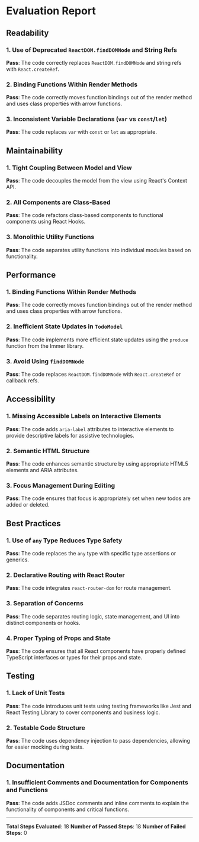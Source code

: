 # Evaluation Report

## Readability

### 1. Use of Deprecated `ReactDOM.findDOMNode` and String Refs
**Pass**: The code correctly replaces `ReactDOM.findDOMNode` and string refs with `React.createRef`.

### 2. Binding Functions Within Render Methods
**Pass**: The code correctly moves function bindings out of the render method and uses class properties with arrow functions.

### 3. Inconsistent Variable Declarations (`var` vs `const`/`let`)
**Pass**: The code replaces `var` with `const` or `let` as appropriate.

## Maintainability

### 1. Tight Coupling Between Model and View
**Pass**: The code decouples the model from the view using React's Context API.

### 2. All Components are Class-Based
**Pass**: The code refactors class-based components to functional components using React Hooks.

### 3. Monolithic Utility Functions
**Pass**: The code separates utility functions into individual modules based on functionality.

## Performance

### 1. Binding Functions Within Render Methods
**Pass**: The code correctly moves function bindings out of the render method and uses class properties with arrow functions.

### 2. Inefficient State Updates in `TodoModel`
**Pass**: The code implements more efficient state updates using the `produce` function from the Immer library.

### 3. Avoid Using `findDOMNode`
**Pass**: The code replaces `ReactDOM.findDOMNode` with `React.createRef` or callback refs.

## Accessibility

### 1. Missing Accessible Labels on Interactive Elements
**Pass**: The code adds `aria-label` attributes to interactive elements to provide descriptive labels for assistive technologies.

### 2. Semantic HTML Structure
**Pass**: The code enhances semantic structure by using appropriate HTML5 elements and ARIA attributes.

### 3. Focus Management During Editing
**Pass**: The code ensures that focus is appropriately set when new todos are added or deleted.

## Best Practices

### 1. Use of `any` Type Reduces Type Safety
**Pass**: The code replaces the `any` type with specific type assertions or generics.

### 2. Declarative Routing with React Router
**Pass**: The code integrates `react-router-dom` for route management.

### 3. Separation of Concerns
**Pass**: The code separates routing logic, state management, and UI into distinct components or hooks.

### 4. Proper Typing of Props and State
**Pass**: The code ensures that all React components have properly defined TypeScript interfaces or types for their props and state.

## Testing

### 1. Lack of Unit Tests
**Pass**: The code introduces unit tests using testing frameworks like Jest and React Testing Library to cover components and business logic.

### 2. Testable Code Structure
**Pass**: The code uses dependency injection to pass dependencies, allowing for easier mocking during tests.

## Documentation

### 1. Insufficient Comments and Documentation for Components and Functions
**Pass**: The code adds JSDoc comments and inline comments to explain the functionality of components and critical functions.

---

**Total Steps Evaluated**: 18
**Number of Passed Steps**: 18
**Number of Failed Steps**: 0